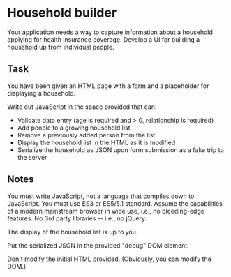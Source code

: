 Household builder
=================

Your application needs a way to capture information about a household applying
for health insurance coverage. Develop a UI for building a household up from
individual people.

Task
----

You have been given an HTML page with a form and a placeholder for displaying
a household.

Write out JavaScript in the space provided that can:

* Validate data entry (age is required and > 0, relationship is required)
* Add people to a growing household list
* Remove a previously added person from the list
* Display the household list in the HTML as it is modified
* Serialize the household as JSON upon form submission as a fake trip to the server

Notes
-----

You must write JavaScript, not a language that compiles down to JavaScript. You
must use ES3 or ES5/5.1 standard. Assume the capabilities of a modern
mainstream browser in wide use, i.e., no bleeding-edge features. No 3rd party
libraries -- i.e., no jQuery.

The display of the household list is up to you.

Put the serialized JSON in the provided "debug" DOM element.

Don't modify the initial HTML provided. (Obviously, you can modify the DOM.)
